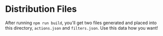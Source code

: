 # Distribution Files

After running `npm run build`, you'll get two files generated and placed into this directory, `actions.json` and `filters.json`. Use this data how you want!
